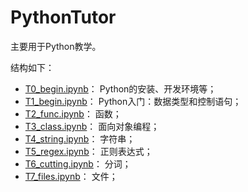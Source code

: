# PythonTutor

主要用于Python教学。

结构如下：

* [T0_begin.ipynb](T0_begin.ipynb)： Python的安装、开发环境等；
* [T1_begin.ipynb](T0_begin.ipynb)： Python入门：数据类型和控制语句；
* [T2_func.ipynb](T0_begin.ipynb)： 函数；
* [T3_class.ipynb](T0_begin.ipynb)： 面向对象编程；
* [T4_string.ipynb](T0_begin.ipynb)： 字符串；
* [T5_regex.ipynb](T5_regex.ipynb)： 正则表达式；
* [T6_cutting.ipynb](T0_begin.ipynb)： 分词；
* [T7_files.ipynb](T0_begin.ipynb)： 文件；
